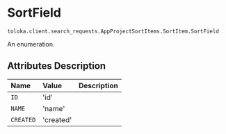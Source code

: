 # SortField
`toloka.client.search_requests.AppProjectSortItems.SortItem.SortField`

An enumeration.

## Attributes Description

| Name | Value | Description |
| :------| :-----------| :----------| 
`ID`|'id'|<p></p>
`NAME`|'name'|<p></p>
`CREATED`|'created'|<p></p>
